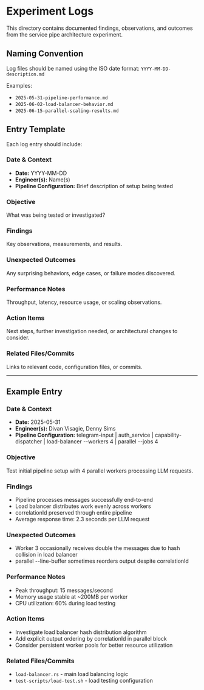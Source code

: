 # Experiment Logs

This directory contains documented findings, observations, and outcomes from the service pipe architecture experiment.

## Naming Convention

Log files should be named using the ISO date format: `YYYY-MM-DD-description.md`

Examples:
- `2025-05-31-pipeline-performance.md`
- `2025-06-02-load-balancer-behavior.md`
- `2025-06-15-parallel-scaling-results.md`

## Entry Template

Each log entry should include:

### Date & Context
- **Date:** YYYY-MM-DD
- **Engineer(s):** Name(s)
- **Pipeline Configuration:** Brief description of setup being tested

### Objective
What was being tested or investigated?

### Findings
Key observations, measurements, and results.

### Unexpected Outcomes
Any surprising behaviors, edge cases, or failure modes discovered.

### Performance Notes
Throughput, latency, resource usage, or scaling observations.

### Action Items
Next steps, further investigation needed, or architectural changes to consider.

### Related Files/Commits
Links to relevant code, configuration files, or commits.

---

## Example Entry

### Date & Context
- **Date:** 2025-05-31
- **Engineer(s):** Divan Visagie, Denny Sims
- **Pipeline Configuration:** telegram-input | auth_service | capability-dispatcher | load-balancer --workers 4 | parallel --jobs 4

### Objective
Test initial pipeline setup with 4 parallel workers processing LLM requests.

### Findings
- Pipeline processes messages successfully end-to-end
- Load balancer distributes work evenly across workers
- correlationId preserved through entire pipeline
- Average response time: 2.3 seconds per LLM request

### Unexpected Outcomes
- Worker 3 occasionally receives double the messages due to hash collision in load balancer
- parallel --line-buffer sometimes reorders output despite correlationId

### Performance Notes
- Peak throughput: 15 messages/second
- Memory usage stable at ~200MB per worker
- CPU utilization: 60% during load testing

### Action Items
- Investigate load balancer hash distribution algorithm
- Add explicit output ordering by correlationId in parallel block
- Consider persistent worker pools for better resource utilization

### Related Files/Commits
- `load-balancer.rs` - main load balancing logic
- `test-scripts/load-test.sh` - load testing configuration